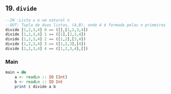 ## 19. `divide`

```hs
--IN :Lista u e um natural n
--OUT: Tupla de duas listas, (A,B), onde A é formada pelas n primeiras chaves de u e B pelos elementos restantes}
divide [1,2,3,4] 0 == ([],[1,2,3,4])
divide [1,2,3,4] 1 == ([1],[2,3,4])
divide [1,2,3,4] 2 == ([1,2],[3,4])
divide [1,2,3,4] 3 == ([1,2,3],[4])
divide [1,2,3,4] 4 == ([1,2,3,4],[])
```


<!--MAIN_BEGIN-->
### Main
```hs
main = do
    a <- readLn :: IO [Int]
    b <- readLn :: IO Int
    print $ divide a b

```
<!--MAIN_END-->
